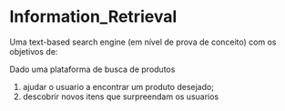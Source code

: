# Information_Retrieval
Uma text-based search engine (em nível de prova de conceito) com os objetivos de: 

Dado uma plataforma de busca de produtos 

1) ajudar o usuario a encontrar um produto desejado;  
2) descobrir novos itens que surpreendam os usuarios
